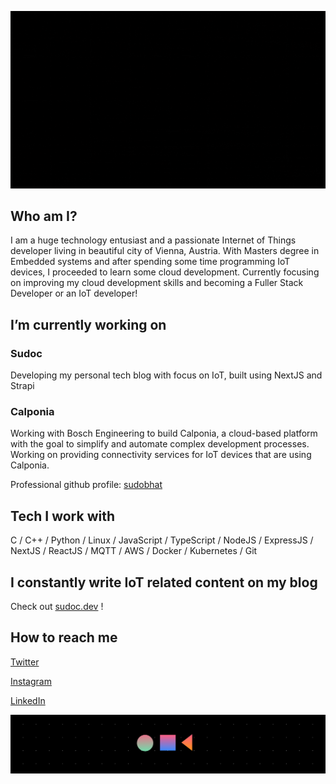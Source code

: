![Hello, I am Sudo Bhat](./hello.gif)

## Who am I?

I am a huge technology entusiast and a passionate Internet of Things developer living in beautiful city of Vienna, Austria.
With Masters degree in Embedded systems and after spending some time programming IoT devices, I proceeded to learn some cloud development.
Currently focusing on improving my cloud development skills and becoming a Fuller Stack Developer or an IoT developer!

## I’m currently working on

### Sudoc
Developing my personal tech blog with focus on IoT, built using NextJS and Strapi

### Calponia
Working with Bosch Engineering to build Calponia, a cloud-based platform with the goal to simplify and automate complex development processes.
Working on providing connectivity services for IoT devices that are using Calponia.

Professional github profile: [sudobhat](https://github.com/sudobhat)

## Tech I work with

C / C++ / Python / Linux / JavaScript / TypeScript / NodeJS / ExpressJS / NextJS / ReactJS / MQTT / AWS / Docker / Kubernetes / Git

## I constantly write IoT related content on my blog 

Check out [sudoc.dev](https://sudoc.dev) !

## How to reach me

[Twitter](https://www.twitter.com/sudobhat)

[Instagram](https://www.instagram.com/le_sudarshan)

[LinkedIn](https://www.linkedin.com/in/sudarshangbhat)

![Ciao!](./footer.png)
